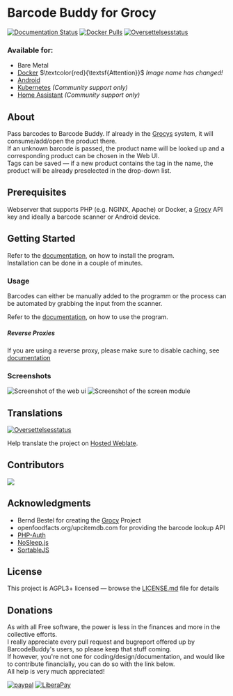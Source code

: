 # Barcode Buddy for Grocy

[![Documentation Status](https://readthedocs.org/projects/barcodebuddy-documentation/badge/?version=latest)](https://barcodebuddy-documentation.readthedocs.io/en/latest/?badge=latest) 
[![Docker Pulls](https://img.shields.io/docker/pulls/f0rc3/barcodebuddy-docker.svg)](https://hub.docker.com/r/f0rc3/barcodebuddy-docker/)
<a href="https://hosted.weblate.org/engage/barcode-buddy/">
<img src="https://hosted.weblate.org/widgets/barcode-buddy/-/strings/svg-badge.svg" alt="Oversettelsesstatus" />
</a>

### Available for:

- Bare Metal
- [Docker](https://github.com/Forceu/barcodebuddy-docker) $\textcolor{red}{\textsf{Attention}}$ *Image name has changed!* 
- [Android](https://play.google.com/store/apps/details?id=de.bulling.barcodebuddyscanner)
- [Kubernetes](https://git.sr.ht/~johnhamelink/k8s-barcodebuddy) *(Community support only)*
- [Home Assistant](https://github.com/Forceu/barcodebuddy-homeassistant) *(Community support only)*

## About

Pass barcodes to Barcode Buddy. If already in the [Grocys](https://github.com/grocy/grocy) system, it will consume/add/open the product there. \
If an unknown barcode is passed, the product name will be looked up and a corresponding product can be chosen in the Web UI. \
Tags can be saved — if a new product contains the tag in the name, the product will be already preselected in the drop-down list.

## Prerequisites

Webserver that supports PHP (e.g. NGINX, Apache) or Docker, a [Grocy](https://github.com/grocy/grocy) API key and ideally a barcode scanner or Android device.

## Getting Started

Refer to the [documentation](https://barcodebuddy-documentation.readthedocs.io/en/latest/), on how to install the program. \
Installation can be done in a couple of minutes.

### Usage

Barcodes can either be manually added to the programm or the process can be automated by grabbing the input from the scanner.

Refer to the [documentation](https://barcodebuddy-documentation.readthedocs.io/en/latest/), on how to use the program.

##### Reverse Proxies

If you are using a reverse proxy, please make sure to disable caching, see [documentation](https://barcodebuddy-documentation.readthedocs.io/en/latest/setup.html#reverse-proxy)

### Screenshots
![Screenshot of the web ui](https://raw.githubusercontent.com/Forceu/barcodebuddy/master/example/screenshots/FullSite_small.png)     ![Screenshot of the screen module](https://github.com/Forceu/barcodebuddy/raw/master/example/screenshots/Screen.gif)

## Translations

<a href="https://hosted.weblate.org/engage/barcode-buddy/">
<img src="https://hosted.weblate.org/widgets/barcode-buddy/-/strings/horizontal-auto.svg" alt="Oversettelsesstatus" />
</a>

Help translate the project on [Hosted Weblate](https://hosted.weblate.org/engage/barcode-buddy).

## Contributors
<a href="https://github.com/forceu/barcodebuddy/graphs/contributors">
  <img src="https://contributors-img.web.app/image?repo=forceu/barcodebuddy" />
</a>

## Acknowledgments

* Bernd Bestel for creating the [Grocy](https://github.com/grocy/grocy) Project
* openfoodfacts.org/upcitemdb.com for providing the barcode lookup API
* [PHP-Auth](https://github.com/delight-im/PHP-Auth)
* [NoSleep.js](https://github.com/richtr/NoSleep.js)
* [SortableJS](https://github.com/SortableJS/Sortable)

## License

This project is AGPL3+ licensed — browse the [LICENSE.md](LICENSE.md) file for details

## Donations

As with all Free software, the power is less in the finances and more in the collective efforts. \
I really appreciate every pull request and bugreport offered up by BarcodeBuddy's users, so please keep that stuff coming. \
If however, you're not one for coding/design/documentation, and would like to contribute financially, you can do so with the link below. \
All help is very much appreciated!

[![paypal](https://img.shields.io/badge/Donate-PayPal-green.svg)](https://www.paypal.com/cgi-bin/webscr?cmd=_donations&business=donate@bulling.mobi&lc=US&item_name=BarcodeBuddy&no_note=0&cn=&currency_code=EUR&bn=PP-DonationsBF:btn_donateCC_LG.gif:NonHosted) [![LiberaPay](https://img.shields.io/badge/Donate-LiberaPay-green.svg)](https://liberapay.com/MBulling/donate)


